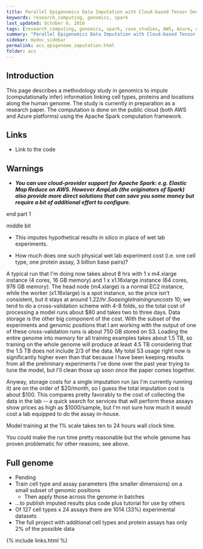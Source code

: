```yaml
---
title: Parallel Epigenomics Data Imputation with Cloud-based Tensor Decomposition
keywords: research_computing, genomics, spark
last_updated: October 6, 2016
tags: [research_computing, genomics, spark, case_studies, AWS, Azure, organic_chemistry, data_science, scale]
summary: "Parallel Epigenomics Data Imputation with Cloud-based Tensor Decomposition (PREDICTD)"
sidebar: mydoc_sidebar
permalink: acs_epigenome_imputation.html
folder: acs
---
```


## Introduction
This page describes a methodology study in genomics to impute (computationally infer) information linking 
cell types, proteins and locations along the human genome. The study is currently in preparation as a 
research paper. The computation is done on the public cloud (both AWS and Azure platforms) using the 
Apache Spark computation framework.

## Links

- Link to the code

## Warnings
- ***You can use cloud-provider support for Apache Spark: e.g. Elastic Map Reduce on AWS. However AmpLab 
(the originators of Spark) also provide more direct solutions that can save you some money but require a 
bit of additional effort to configure.***


end part 1


middle bit

- This imputes hypothetical results in silico in place of wet lab experiments.

- How much does one such physical wet lab experiment cost (i.e. one cell type, one protein assay, 3 billion base pairs)?

A typical run that I'm doing now takes about 8 hrs with 1 x m4.xlarge instance (4 cores, 16 GB memory) 
and 1 x x1.16xlarge instance (64 cores, 976 GB memory). The head node (m4.xlarge) is a normal EC2 
instance, while the worker (x1.16xlarge) is a spot instance, so the price isn't consistent, but it 
stays at around $1.22/hr. So a single training run costs ~$10; we tend to do a cross-validation 
scheme with 4-8 folds, so the total cost of processing a model runs about $80 and takes two to three 
days. Data storage is the other big component of the cost. With the subset of the experiments and 
genomic positions that I am working with the output of one of these cross-validation runs is about 
750 GB stored on S3. Loading the entire genome into memory for all training examples takes about 
1.5 TB, so training on the whole genome will produce at least 4.5 TB considering that the 1.5 TB 
does not include 2/3 of the data. My total S3 usage right now is significantly higher even than that 
because I have been keeping results from all the preliminary experiments I've done over the past 
year trying to tune the model, but I'll clean those up soon once the paper comes together. 


Anyway, storage costs for a single imputation run (as I'm currently running it) are on the order of 
$20/month, so I guess the total imputation cost is about $100. This compares pretty favorably to the 
cost of collecting the data in the lab -- a quick search for services that will perform these assays 
show prices as high as $1000/sample, but I'm not sure how much it would cost a lab equipped to do 
the assay in-house.


Model training at the 1% scale takes ten to 24 hours wall clock time.

You could make the run time pretty reasonable but the whole genome has proven problematic for other
reasons; see above.


## Full genome 

- Pending
- Train cell type and assay parameters (the smaller dimensions) on a small subset of genomic positions
  - Then apply those across the genome in batches
- ...to publish imputed results plus code plus tutorial for use by others
- Of 127 cell types x 24 assays there are 1014 (33%) experimental datasets 
- The full project with additional cell types and protein assays has only 2% of the possible data

{% include links.html %}

